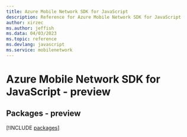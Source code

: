 ```yaml
---
title: Azure Mobile Network SDK for JavaScript
description: Reference for Azure Mobile Network SDK for JavaScript
author: xirzec
ms.author: jeffish
ms.data: 04/03/2023
ms.topic: reference
ms.devlang: javascript
ms.service: mobilenetwork
---
```

# Azure Mobile Network SDK for JavaScript - preview
## Packages - preview
[!INCLUDE [packages](mobile-network-index.md)]